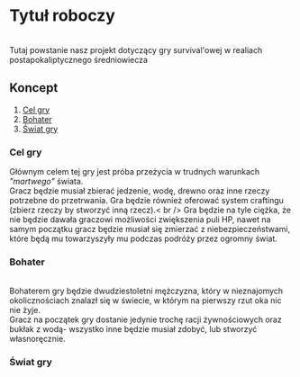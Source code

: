 <h1> Tytuł roboczy </h1> <br />
Tutaj powstanie nasz projekt dotyczący gry survival'owej w realiach postapokaliptycznego średniowiecza<br />

<h2>Koncept</h2>
<ol>
  <li><a href="#Cel">Cel gry</a></li>
  <li><a href="#Bohater">Bohater</a></li>
  <li><a href="#Swiat">Świat gry</a></li>
</ol>

<h3><a name="Cel">Cel gry</a></h3>
<text-justify>Głównym celem tej gry jest próba przeżycia w trudnych warunkach <i>"martwego"</i> świata.<br />
Gracz będzie musiał zbierać jedzenie, wodę, drewno oraz inne rzeczy potrzebne do przetrwania. Gra będzie również oferować system craftingu (zbierz rzeczy by stworzyć inną rzecz).< br />
Gra będzie na tyle ciężka, że nie będzie dawała graczowi możliwości zwiększenia puli HP, nawet na samym początku gracz będzie musiał się zmierzać z niebezpieczeństwami, które będą mu towarzyszyły mu podczas podróży przez ogromny świat.</text-justify>
<h3><a name="Bohater">Bohater</a></h3><br />
Bohaterem gry będzie dwudziestoletni mężczyzna, który w nieznajomych okolicznościach znalazł się w świecie, w którym na pierwszy rzut oka nic nie żyje.<br />
Gracz na początek gry dostanie jedynie trochę racji żywnościowych oraz bukłak z wodą- wszystko inne będzie musiał zdobyć, lub stworzyć własnoręcznie. 
<h3><a name="Swiat">Świat gry</a></h3><br />
